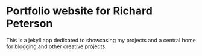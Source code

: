 # Portfolio website for Richard Peterson

This is a jekyll app dedicated to showcasing my projects and a central home for blogging and other creative projects.